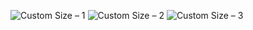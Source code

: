 
![Custom Size – 1](https://user-images.githubusercontent.com/91764532/151419075-cce17a76-20c5-42f8-87a4-0a410c603eb4.png)
![Custom Size – 2](https://user-images.githubusercontent.com/91764532/151419081-025dbbb3-9555-4ce4-ad65-263e84935796.png)
![Custom Size – 3](https://user-images.githubusercontent.com/91764532/151419083-dc28064c-3103-480b-908b-cd3a9eb0f0f6.png)
